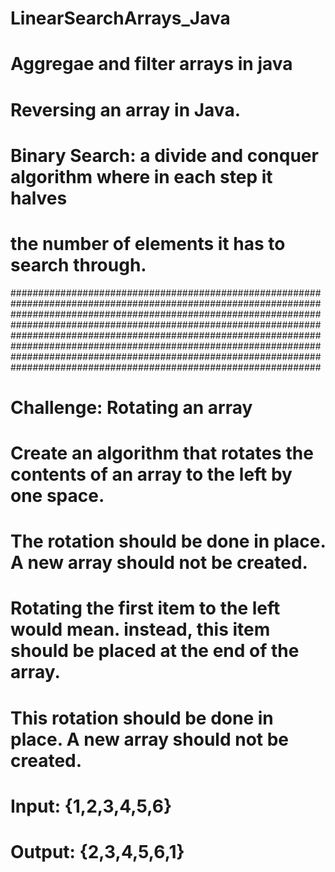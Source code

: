# LinearSearchArrays_Java

# Aggregae and filter arrays in java

# Reversing an array in Java.

# Binary Search: a divide and conquer algorithm where in each step it halves
# the number of elements it has to search through.

################################################################################################################
################################################################################################################
################################################################################################################
################################################################################################################
# Challenge: Rotating an array 
# Create an algorithm that rotates the contents of an array to the left by one space. 
# The rotation should be done in place. A new array should not be created.
# Rotating the first item to the left would mean. instead, this item should be placed at the end of the array.
# This rotation should be done in place. A new array should not be created.
# Input: {1,2,3,4,5,6}
# Output: {2,3,4,5,6,1}